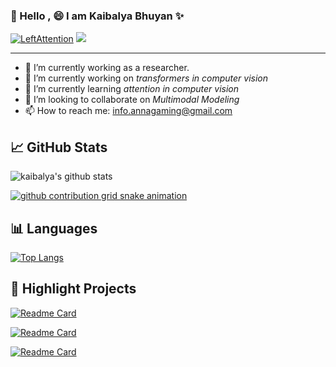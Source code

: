 ### 👋 Hello , 😄 I am Kaibalya Bhuyan ✨

<a href="https://github.com/LeftAttention"><img src="https://komarev.com/ghpvc/?username=LeftAttention" alt="LeftAttention" /></a>
<a href="https://github.com/LeftAttention?tab=followers"><img src="https://img.shields.io/github/followers/LeftAttention"></a>

***

- 🔭 I’m currently working as a researcher.
- 🔭 I’m currently working on *transformers in computer vision*
- 🌱 I’m currently learning *attention in computer vision*
- 👯 I’m looking to collaborate on *Multimodal Modeling*
- 📫 How to reach me: [info.annagaming@gmail.com](mailto:info.annagaming@gmail.com)


## :chart_with_upwards_trend: GitHub Stats

<!-- [![GitHub stats](https://github-readme-stats.vercel.app/api?username=LeftAttention&count_private=true&show_icons=true&theme=tokyonight)](hhttps://github.com/LeftAttention) -->

![kaibalya's github stats](https://github-readme-stats.vercel.app/api?&username=LeftAttention&show_icons=true&count_private=true&hide=prs&theme=onedark)


[![github contribution grid snake animation](https://cdn.jsdelivr.net/gh/cleardusk/cleardusk@output/github-contribution-grid-snake-dark.gif)](https://github.com/LeftAttention)


## :bar_chart: Languages

[![Top Langs](https://github-readme-stats.vercel.app/api/top-langs/?username=LeftAttention&layout=compact)](https://github.com/LeftAttention)

## :panda_face: Highlight Projects

[![Readme Card](https://github-readme-stats.vercel.app/api/pin/?username=LeftAttention&repo=Transformer-Unet&theme=outrun)](https://github.com/LeftAttention/Transformer-Unet)

[![Readme Card](https://github-readme-stats.vercel.app/api/pin/?username=LeftAttention&repo=Attention-Codebase&theme=outrun)](https://github.com/LeftAttention/Attention-Codebase)

[![Readme Card](https://github-readme-stats.vercel.app/api/pin/?username=LeftAttention&repo=image-classification-using-transformers&theme=outrun)](https://github.com/LeftAttention/image-classification-using-transformers)

<!--
**LeftAttention/LeftAttention** is a ✨ _special_ ✨ repository because its `README.md` (this file) appears on your GitHub profile.

Here are some ideas to get you started:

- 🔭 I’m currently working on ...
- 🌱 I’m currently learning ...
- 👯 I’m looking to collaborate on ...
- 🤔 I’m looking for help with ...
- 💬 Ask me about ...
- 📫 How to reach me: ...
- 😄 Pronouns: ...
- ⚡ Fun fact: ...
-->
